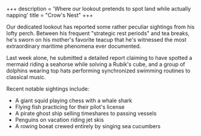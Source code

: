 +++
description = 'Where our lookout pretends to spot land while actually napping'
title = "Crow's Nest"
+++

Our dedicated lookout has reported some rather peculiar sightings from his lofty perch. Between his frequent "strategic rest periods" and tea breaks, he's sworn on his mother's favorite teacup that he's witnessed the most extraordinary maritime phenomena ever documented.

Last week alone, he submitted a detailed report claiming to have spotted a mermaid riding a seahorse while solving a Rubik's cube, and a group of dolphins wearing top hats performing synchronized swimming routines to classical music.

Recent notable sightings include:

* A giant squid playing chess with a whale shark
* Flying fish practicing for their pilot's license
* A pirate ghost ship selling timeshares to passing vessels
* Penguins on vacation riding jet skis
* A rowing boeat crewed entirely by singing sea cucumbers
